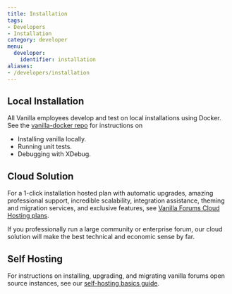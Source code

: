 ```yaml
---
title: Installation
tags:
- Developers
- Installation
category: developer
menu:
  developer:
    identifier: installation
aliases:
- /developers/installation
---
```


## Local Installation

All Vanilla employees develop and test on local installations using Docker. See the [vanilla-docker repo](https://github.com/vanilla/vanilla-docker) for instructions on

- Installing vanilla locally.
- Running unit tests.
- Debugging with XDebug.

## Cloud Solution

For a 1-click installation hosted plan with automatic upgrades, amazing professional support, incredible scalability,
integration assistance, theming and migration services, and exclusive features, see [Vanilla Forums Cloud Hosting plans](https://vanillaforums.com/plans).

If you professionally run a large community or enterprise forum, our cloud solution will make the best technical and economic sense by far.

## Self Hosting

For instructions on installing, upgrading, and migrating vanilla forums open source instances, see our [self-hosting basics guide](/developer/installation/self-hosting).

